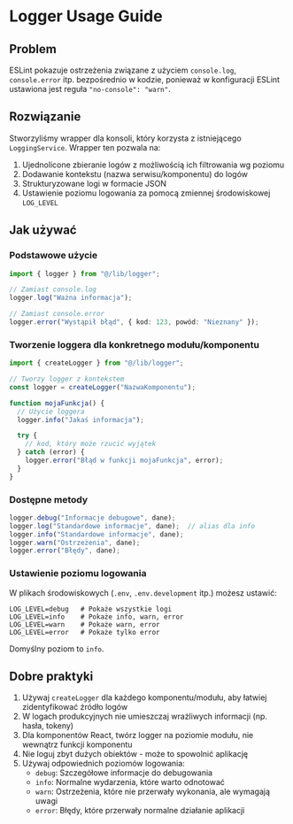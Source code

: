 # Logger Usage Guide

## Problem

ESLint pokazuje ostrzeżenia związane z użyciem `console.log`, `console.error` itp. bezpośrednio w kodzie, ponieważ w konfiguracji ESLint ustawiona jest reguła `"no-console": "warn"`.

## Rozwiązanie

Stworzyliśmy wrapper dla konsoli, który korzysta z istniejącego `LoggingService`. Wrapper ten pozwala na:

1. Ujednolicone zbieranie logów z możliwością ich filtrowania wg poziomu
2. Dodawanie kontekstu (nazwa serwisu/komponentu) do logów
3. Strukturyzowane logi w formacie JSON
4. Ustawienie poziomu logowania za pomocą zmiennej środowiskowej `LOG_LEVEL`

## Jak używać

### Podstawowe użycie

```typescript
import { logger } from "@/lib/logger";

// Zamiast console.log
logger.log("Ważna informacja");

// Zamiast console.error
logger.error("Wystąpił błąd", { kod: 123, powód: "Nieznany" });
```

### Tworzenie loggera dla konkretnego modułu/komponentu

```typescript
import { createLogger } from "@/lib/logger";

// Tworzy logger z kontekstem
const logger = createLogger("NazwaKomponentu");

function mojaFunkcja() {
  // Użycie loggera
  logger.info("Jakaś informacja");

  try {
    // kod, który może rzucić wyjątek
  } catch (error) {
    logger.error("Błąd w funkcji mojaFunkcja", error);
  }
}
```

### Dostępne metody

```typescript
logger.debug("Informacje debugowe", dane);
logger.log("Standardowe informacje", dane);  // alias dla info
logger.info("Standardowe informacje", dane);
logger.warn("Ostrzeżenia", dane);
logger.error("Błędy", dane);
```

### Ustawienie poziomu logowania

W plikach środowiskowych (`.env`, `.env.development` itp.) możesz ustawić:

```
LOG_LEVEL=debug   # Pokaże wszystkie logi
LOG_LEVEL=info    # Pokaże info, warn, error
LOG_LEVEL=warn    # Pokaże warn, error
LOG_LEVEL=error   # Pokaże tylko error
```

Domyślny poziom to `info`.

## Dobre praktyki

1. Używaj `createLogger` dla każdego komponentu/modułu, aby łatwiej zidentyfikować źródło logów
2. W logach produkcyjnych nie umieszczaj wrażliwych informacji (np. hasła, tokeny)
3. Dla komponentów React, twórz logger na poziomie modułu, nie wewnątrz funkcji komponentu
4. Nie loguj zbyt dużych obiektów - może to spowolnić aplikację
5. Używaj odpowiednich poziomów logowania:
   - `debug`: Szczegółowe informacje do debugowania
   - `info`: Normalne wydarzenia, które warto odnotować
   - `warn`: Ostrzeżenia, które nie przerwały wykonania, ale wymagają uwagi
   - `error`: Błędy, które przerwały normalne działanie aplikacji
